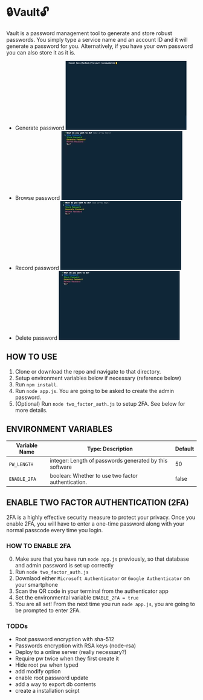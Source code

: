 # 🔒Vault🔓

Vault is a password management tool to generate and store robust passwords.
You simply type a service name and an account ID and it will generate a password for you.
Alternatively, if you have your own password you can also store it as it is.

- Generate password
  ![generate passwrod](gifs/gen.gif)
- Browse password
  ![browse passwrod](gifs/show.gif)
- Record password
  ![record passwrod](gifs/sto.gif)
- Delete password
  ![delete passwrod](gifs/del.gif)

## HOW TO USE

1. Clone or download the repo and navigate to that directory.
2. Setup environment variables below if necessary (reference below)
3. Run `npm install`.
4. Run `node app.js`. You are going to be asked to create the admin password.
5. (Optional) Run `node two_factor_auth.js` to setup 2FA. See below for more details.

## ENVIRONMENT VARIABLES

| Variable Name | Type: Description                                       | Default |
| ------------- | ------------------------------------------------------- | ------- |
| `PW_LENGTH`   | integer: Length of passwords generated by this software | 50      |
| `ENABLE_2FA`  | boolean: Whether to use two factor authentication.      | false   |

## ENABLE TWO FACTOR AUTHENTICATION (2FA)

2FA is a highly effective security measure to protect your privacy. Once you enable 2FA, you will have to enter a one-time password along with your normal passcode every time you login.

### HOW TO ENABLE 2FA

0. Make sure that you have run `node app.js` previously, so that database and admin password is set up correctly
1. Run `node two_factor_auth.js`
2. Downlaod either `Microsoft Authenticator` or `Google Authenticator` on your smartphone
3. Scan the QR code in your terminal from the authenticator app
4. Set the environmental variable `ENABLE_2FA = true`
5. You are all set! From the next time you run `node app.js`, you are going to be prompted to enter 2FA.

### TODOs

- Root password encryption with sha-512
- Passwords encryption with RSA keys (node-rsa)
- Deploy to a online server (really necessary?)
- Require pw twice when they first create it
- Hide root pw when typed
- add modify option
- enable root password update
- add a way to export db contents
- create a installation scirpt
